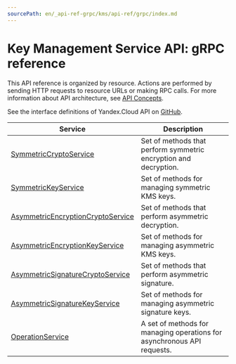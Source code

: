 ```yaml
---
sourcePath: en/_api-ref-grpc/kms/api-ref/grpc/index.md
---
```

# Key Management Service API: gRPC reference
This API reference is organized by resource. Actions are performed by sending HTTP requests to resource URLs or making RPC calls. For more information about API architecture, see [API Concepts](/docs/api-design-guide/).

See the interface definitions of Yandex.Cloud API on [GitHub](https://github.com/yandex-cloud/cloudapi).

Service | Description
--- | ---
[SymmetricCryptoService](./symmetric_crypto_service.md) | Set of methods that perform symmetric encryption and decryption.
[SymmetricKeyService](./symmetric_key_service.md) | Set of methods for managing symmetric KMS keys.
[AsymmetricEncryptionCryptoService](./asymmetric_encryption_crypto_service.md) | Set of methods that perform asymmetric decryption.
[AsymmetricEncryptionKeyService](./asymmetric_encryption_key_service.md) | Set of methods for managing asymmetric KMS keys.
[AsymmetricSignatureCryptoService](./asymmetric_signature_crypto_service.md) | Set of methods that perform asymmetric signature.
[AsymmetricSignatureKeyService](./asymmetric_signature_key_service.md) | Set of methods for managing asymmetric signature keys.
[OperationService](./operation_service.md) | A set of methods for managing operations for asynchronous API requests.
